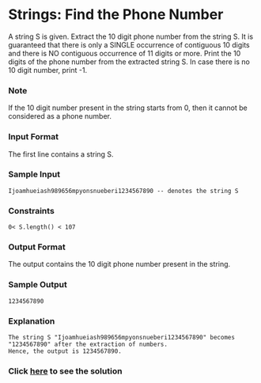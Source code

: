 # Strings: Find the Phone Number

A string S is given. Extract the 10 digit phone number from the string S.
It is guaranteed that there is only a SINGLE occurrence of contiguous 10 digits and there is NO contiguous occurrence of 11 digits or more.
Print the 10 digits of the phone number from the extracted string S.
In case there is no 10 digit number, print -1.

### Note
If the 10 digit number present in the string starts from 0, then it cannot be considered as a phone number.

 
### Input Format
The first line contains a string S.

### Sample Input
```
Ijoamhueiash989656mpyonsnueberi1234567890 -- denotes the string S
 ```
 
### Constraints
```
0< S.length() < 107
```

### Output Format
The output contains the 10 digit phone number present in the string.

### Sample Output
```
1234567890
```

### Explanation
```
The string S "Ijoamhueiash989656mpyonsnueberi1234567890" becomes "1234567890" after the extraction of numbers.
Hence, the output is 1234567890.
```

### Click [here](./solutions/Question3.java) to see the solution
